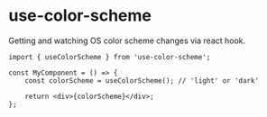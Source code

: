 # use-color-scheme

Getting and watching OS color scheme changes via react hook.

```tsx
import { useColorScheme } from 'use-color-scheme';

const MyComponent = () => {
	const colorScheme = useColorScheme(); // 'light' or 'dark'

	return <div>{colorScheme}</div>;
};
```
